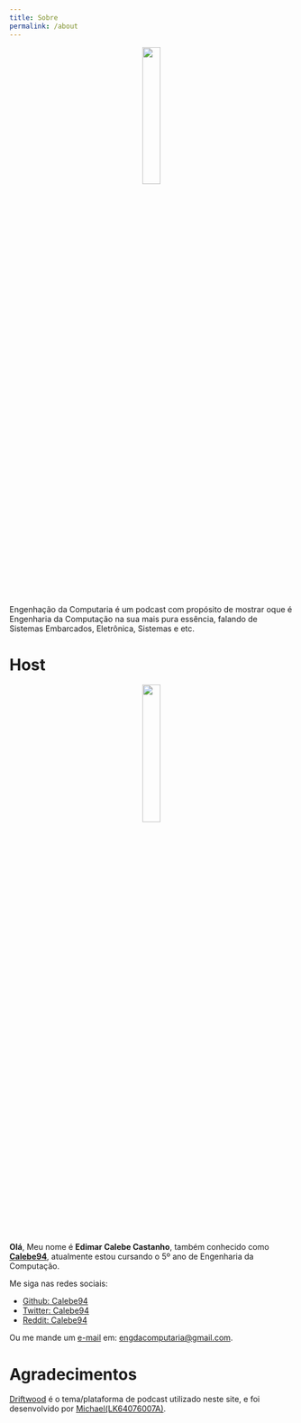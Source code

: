 ```yaml
---
title: Sobre
permalink: /about
---
```


<p align="center">
  <img src="https://github.com/EngComputaria.png" style="width: 25%; height: 25%"/>​
</p>

Engenhação da Computaria é um podcast com propósito de mostrar oque é Engenharia da Computação na sua mais pura essência, falando de Sistemas Embarcados, Eletrônica, Sistemas e etc.

# Host

<p align="center">
  <img src="https://github.com/Calebe94.png" style="width: 25%; height: 25%"/>​
</p>

**Olá**,
Meu nome é **Edimar Calebe Castanho**, também conhecido como [**Calebe94**](https://twitter.com/calebe94), atualmente estou cursando o 5º ano de Engenharia da Computação. 

Me siga nas redes sociais:

* [Github: Calebe94](https://github.com/Calebe94)
* [Twitter: Calebe94](https://twitter.com/Calebe94)
* [Reddit: Calebe94](https://reddit.com/u/Calebe94)

Ou me mande um [e-mail](mailto:engdacomputaria@gmail.com) em: engdacomputaria@gmail.com.

# Agradecimentos

[Driftwood](https://github.com/LK64076007A/driftwood) é o tema/plataforma de podcast utilizado neste site, e foi desenvolvido por [Michael(LK64076007A)](https://twitter.com/LK64076007A).